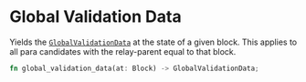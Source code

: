 # Global Validation Data

Yields the [`GlobalValidationData`](../types/candidate.md#globalvalidationschedule) at the state of a given block. This applies to all para candidates with the relay-parent equal to that block.

```rust
fn global_validation_data(at: Block) -> GlobalValidationData;
```
